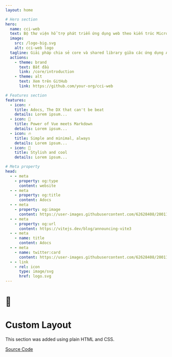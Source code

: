 ```yaml
---
layout: home

# Hero section
hero:
  name: cci-web
  text: Bộ thư viện hỗ trợ phát triển ứng dụng web theo kiến trúc Micro Frontend.
  image:
    src: /logo-big.svg
    alt: cci-web logo
  tagline: Giải pháp chia sẻ core và shared library giữa các ứng dụng Angular & SSR.
  actions:
    - theme: brand
      text: Bắt đầu
      link: /core/introduction
    - theme: alt
      text: Xem trên GitHub
      link: https://github.com/your-org/cci-web

# Features section
features:
  - icon: ⚡️
    title: Adocs, The DX that can't be beat
    details: Lorem ipsum...
  - icon: 🎉
    title: Power of Vue meets Markdown
    details: Lorem ipsum...
  - icon: 🔥
    title: Simple and minimal, always
    details: Lorem ipsum...
  - icon: 🎀
    title: Stylish and cool
    details: Lorem ipsum...

# Meta property
head:
  - - meta
    - property: og:type
      content: website
  - - meta
    - property: og:title
      content: Adocs
  - - meta
    - property: og:image
      content: https://user-images.githubusercontent.com/62628408/200117602-4b274d14-b1b2-4f61-8dcd-9f9482c677a0.png
  - - meta
    - property: og:url
      content: https://vitejs.dev/blog/announcing-vite3
  - - meta
    - name: title
      content: Adocs
  - - meta
    - name: twitter:card
      content: https://user-images.githubusercontent.com/62628408/200117602-4b274d14-b1b2-4f61-8dcd-9f9482c677a0.png
  - - link
    - rel: icon
      type: image/svg
      href: logo.svg
---
```


<!-- Custom home layout -->
<div class="custom-layout">
  <h1>🏀</h1>
  <h1>Custom Layout</h1>
  <p>This section was added using plain HTML and CSS.</p>
  <a href="" target="_blank" class="btn">Source Code</a>
</div>
